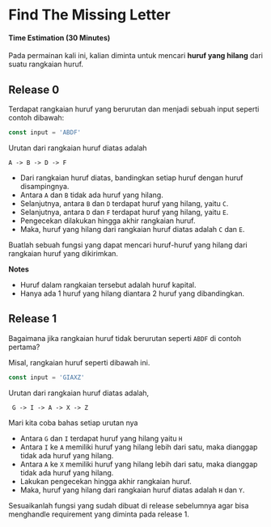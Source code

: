 # Find The Missing Letter

#### Time Estimation (30 Minutes)

Pada permainan kali ini, kalian diminta untuk mencari **huruf yang hilang** dari suatu rangkaian huruf.

## Release 0

Terdapat rangkaian huruf yang berurutan dan menjadi sebuah input seperti contoh dibawah:

```javascript
const input = 'ABDF'
```

Urutan dari rangkaian huruf diatas adalah

```
A -> B -> D -> F
```


- Dari rangkaian huruf diatas, bandingkan setiap huruf dengan huruf disampingnya. 
- Antara `A` dan `B` tidak ada huruf yang hilang. 
- Selanjutnya, antara `B` dan `D` terdapat huruf yang hilang, yaitu `C`.
- Selanjutnya, antara `D` dan `F` terdapat huruf yang hilang, yaitu `E`. 
- Pengecekan dilakukan hingga akhir rangkaian huruf.
- Maka, huruf yang hilang dari rangkaian huruf diatas adalah `C` dan `E`.

Buatlah sebuah fungsi yang dapat mencari huruf-huruf yang hilang dari rangkaian huruf yang dikirimkan.


**Notes**
- Huruf dalam rangkaian tersebut adalah huruf kapital.
- Hanya ada 1 huruf yang hilang diantara 2 huruf yang dibandingkan.


## Release 1

Bagaimana jika rangkaian huruf tidak berurutan seperti `ABDF` di contoh pertama?

Misal, rangkaian huruf seperti dibawah ini.

```javascript
const input = 'GIAXZ'
```

Urutan dari rangkaian huruf diatas adalah,

```
 G -> I -> A -> X -> Z
```

Mari kita coba bahas setiap urutan nya

- Antara `G` dan `I` terdapat huruf yang hilang yaitu `H`
- Antara `I` ke `A` memiliki huruf yang hilang lebih dari satu, maka dianggap tidak ada huruf yang hilang.
- Antara `A` ke `X` memiliki huruf yang hilang lebih dari satu, maka dianggap tidak ada huruf yang hilang.
- Lakukan pengecekan hingga akhir rangkaian huruf.
- Maka, huruf yang hilang dari rangkaian huruf diatas adalah `H` dan `Y`.

Sesuaikanlah fungsi yang sudah dibuat di release sebelumnya agar bisa menghandle requirement yang diminta pada release 1.
